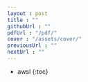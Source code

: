 ```yaml
---
layout : post
title : ""
githubUrl : ""
pdfUrl : "/pdf/"
cover : "/assets/cover/"
previousUrl : ""
nextUrl : ""
---
```

* awsl
{:toc}
